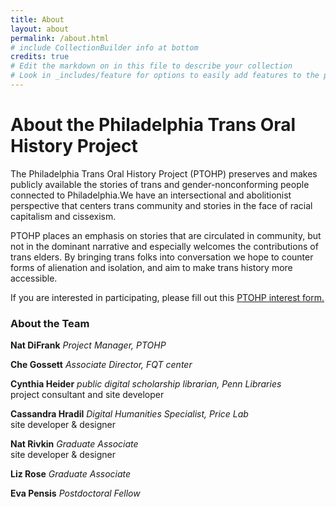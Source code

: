 ```yaml
---
title: About
layout: about
permalink: /about.html
# include CollectionBuilder info at bottom
credits: true
# Edit the markdown on in this file to describe your collection
# Look in _includes/feature for options to easily add features to the page
---
```


<!-- {% include feature/jumbotron.html objectid="https://cdil.lib.uidaho.edu/images/palouse_sm.jpg" %}  -->

<!-- {% include feature/nav-menu.html sections="About CollectionBuilder CSV" %} -->

# About the Philadelphia Trans Oral History Project

The Philadelphia Trans Oral History Project (PTOHP) preserves and makes publicly available the stories of trans and gender-nonconforming people connected to Philadelphia.We have an intersectional and abolitionist perspective that centers trans community and stories in the face of racial capitalism and cissexism.

PTOHP places an emphasis on stories that are circulated in community, but not in the dominant narrative and especially welcomes the contributions of trans elders. By bringing trans folks into conversation we hope to counter forms of alienation and isolation, and aim to make trans history more accessible.
   

If you are interested in participating, please fill out this <a href="https://docs.google.com/forms/d/e/1FAIpQLSee7AGa7hrLdMeoL9S-LPW2byMksj5SIKWiXSHeQnc7CaD6zw/viewform">PTOHP interest form. </a>

### About the Team

__Nat DiFrank__ _Project Manager, PTOHP_

__Che Gossett__ _Associate Director, FQT center_


__Cynthia Heider__ _public digital scholarship librarian, Penn Libraries_
<br>project consultant and site developer

__Cassandra Hradil__ _Digital Humanities Specialist, Price Lab_
<br>site developer & designer

__Nat Rivkin__ _Graduate Associate_
<br>site developer & designer

__Liz Rose__ _Graduate Associate_

__Eva Pensis__ _Postdoctoral Fellow_

